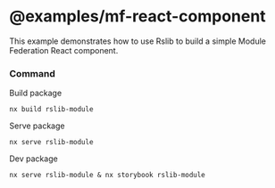 # @examples/mf-react-component

This example demonstrates how to use Rslib to build a simple Module Federation React component.

### Command

Build package

```
nx build rslib-module
```

Serve package

```
nx serve rslib-module
```

Dev package

```
nx serve rslib-module & nx storybook rslib-module
```
